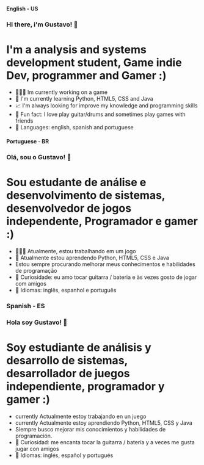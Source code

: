 #### English - US

### HI there, i'm Gustavo! 👋

# I'm a analysis and systems development student, Game indie Dev, programmer and Gamer :)
- 👨🏻‍💻 Im currently working on a game
- 🌱 I'm currently learning Python, HTML5, CSS and Java
- 📈 I'm always looking for improve my knowledge and programming skills
- 💎 Fun fact: I love play guitar/drums and sometimes play games with friends
- 📖 Languages: english, spanish and portuguese

#### Portuguese - BR

### Olá, sou o Gustavo! 👋

# Sou estudante de análise e desenvolvimento de sistemas, desenvolvedor de jogos independente, Programador e gamer :)
- 👨🏻‍💻 Atualmente, estou trabalhando em um jogo
- 🌱 Atualmente estou aprendendo Python, HTML5, CSS e Java
- Estou sempre procurando melhorar meus conhecimentos e habilidades de programação
- 💎 Curiosidade: eu amo tocar guitarra / bateria e às vezes gosto de jogar com amigos
- 📖 Idiomas: inglês, espanhol e português

### Spanish - ES

### Hola soy Gustavo! 👋

# Soy estudiante de análisis y desarrollo de sistemas, desarrollador de juegos independiente, programador y gamer :)
- currently Actualmente estoy trabajando en un juego
- currently Actualmente estoy aprendiendo Python, HTML5, CSS y Java
- Siempre busco mejorar mis conocimientos y habilidades de programación.
- 💎 Curiosidad: me encanta tocar la guitarra / batería y a veces me gusta jugar con amigos
- 📖 Idiomas: inglés, español y portugués
